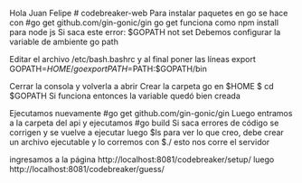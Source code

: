 Hola Juan Felipe # codebreaker-web
Para instalar paquetes en go se hace con #go get github.com/gin-gonic/gin
go get funciona como npm install para node js
Si saca este error: $GOPATH not set
Debemos configurar la variable de ambiente go path

Editar el archivo /etc/bash.bashrc y al final poner las líneas
export GOPATH=$HOME/go
export PATH=$PATH:$GOPATH/bin

Cerrar la consola y volverla a abrir
Crear la carpeta go en $HOME
$ cd $GOPATH Si funciona entonces la variable quedó bien creada

Ejecutamos nuevamente #go get github.com/gin-gonic/gin
Luego entramos a la carpeta del api y ejecutamos #go build
Si saca errores de código se corrigen y se vuelve a ejecutar
luego $ls para ver lo que creo, debe crear un archivo ejecutable y lo corremos con $./<nombre archivo creado con el build> esto nos corre el servidor

ingresamos a la página  http://localhost:8081/codebreaker/setup/<number secreto>
luego http://localhost:8081/codebreaker/guess/<number a comparar>
